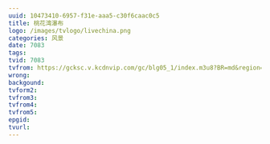 ```yaml
---
uuid: 10473410-6957-f31e-aaa5-c30f6caac0c5
title: 桃花湾瀑布
logo: /images/tvlogo/livechina.png
categories: 风景
date: 7083
tags:
tvid: 7083
tvfrom: https://gcksc.v.kcdnvip.com/gc/blg05_1/index.m3u8?BR=md&region=shanghai
wrong:
backgound:
tvform2:
tvfrom3:
tvfrom4:
tvfrom5:
epgid:
tvurl:
---
```

